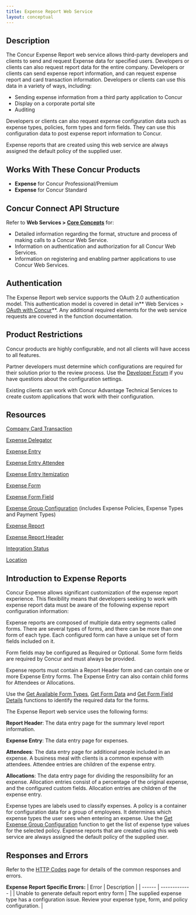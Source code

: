 ```yaml
---
title: Expense Report Web Service 
layout: conceptual
---
```


## Description
The Concur Expense Report web service allows third-party developers and clients to send and request Expense data for specified users. Developers or clients can also request report data for the entire company. Developers or clients can send expense report information, and can request expense report and card transaction information. Developers or clients can use this data in a variety of ways, including:

* Sending expense information from a third party application to Concur
* Display on a corporate portal site
* Auditing

Developers or clients can also request expense configuration data such as expense types, policies, form types and form fields. They can use this configuration data to post expense report information to Concur.

Expense reports that are created using this web service are always assigned the default policy of the supplied user.


## Works With These Concur Products
* **Expense** for Concur Professional/Premium
* **Expense** for Concur Standard

## Concur Connect API Structure

Refer to **Web Services > [Core Concepts][1]** for:
* Detailed information regarding the format, structure and process of making calls to a Concur Web Service.
* Information on authentication and authorization for all Concur Web Services.
* Information on registering and enabling partner applications to use Concur Web Services.

## Authentication
The Expense Report web service supports the OAuth 2.0 authentication model. This authentication model is covered in detail in** Web Services > [OAuth with Concur][2]**. Any additional required elements for the web service requests are covered in the function documentation.

## Product Restrictions
Concur products are highly configurable, and not all clients will have access to all features.

Partner developers must determine which configurations are required for their solution prior to the review process. Use the [Developer Forum][3] if you have questions about the configuration settings.

Existing clients can work with Concur Advantage Technical Services to create custom applications that work with their configuration.

## Resources

[Company Card Transaction][4]

[Expense Delegator][5]

[Expense Entry][6]

[Expense Entry Attendee][7]

[Expense Entry Itemization][8]

[Expense Form][9]

[Expense Form Field][10]

[Expense Group Configuration][11] (includes Expense Policies, Expense Types and Payment Types)

[Expense Report ][12]

[Expense Report Header][13]

[Integration Status][14]

[Location][15]

## Introduction to Expense Reports

Concur Expense allows significant customization of the expense report experience. This flexibility means that developers seeking to work with expense report data must be aware of the following expense report configuration information:

Expense reports are composed of multiple data entry segments called forms. There are several types of forms, and there can be more than one form of each type. Each configured form can have a unique set of form fields included on it.

Form fields may be configured as Required or Optional. Some form fields are required by Concur and must always be provided.

Expense reports must contain a Report Header form and can contain one or more Expense Entry forms. The Expense Entry can also contain child forms for Attendees or Allocations.

Use the [Get Available Form Types][16], [Get Form Data][17] and [Get Form Field Details][18] functions to identify the required data for the forms.

The Expense Report web service uses the following forms:

**Report Header**: The data entry page for the summary level report information.

**Expense Entry**: The data entry page for expenses.

**Attendees**: The data entry page for additional people included in an expense. A business meal with clients is a common expense with attendees. Attendee entries are children of the expense entry.

**Allocations**: The data entry page for dividing the responsibility for an expense. Allocation entries consist of a percentage of the original expense, and the configured custom fields. Allocation entries are children of the expense entry.

Expense types are labels used to classify expenses. A policy is a container for configuration data for a group of employees. It determines which expense types the user sees when entering an expense. Use the [Get Expense Group Configuration][19] function to get the list of expense type values for the selected policy. Expense reports that are created using this web service are always assigned the default policy of the supplied user.

## Responses and Errors

Refer to the [HTTP Codes][20] page for details of the common responses and errors.

**Expense Report Specific Errors:**
|  Error  |  Description |
| ------ | ------------- |
| Unable to generate default report entry form | The supplied expense type has a configuration issue. Review your expense type, form, and policy configuration. |


[1]: https://developer.concur.com/api-documentation/core-concepts
[2]: https://developer.concur.com/oauth-20
[3]: https://developer.concur.com/forums/concur-connect
[4]: https://developer.concur.com/expense-report/company-card-transaction-resource
[5]: https://developer.concur.com/expense-report/expense-delegator-resource
[6]: https://developer.concur.com/expense-report/expense-entry-resource
[7]: https://developer.concur.com/expense-report/expense-entry-attendee-resource
[8]: https://developer.concur.com/expense-report/expense-entry-itemization-resource
[9]: https://developer.concur.com/expense-report/expense-form-resource
[10]: https://developer.concur.com/expense-report/expense-form-field-resource
[11]: https://developer.concur.com/expense-report/expense-group-configuration-resource
[12]: https://developer.concur.com/expense-report/expense-report-resource
[13]: https://developer.concur.com/expense-report/expense-report-header-resource
[14]: https://developer.concur.com/expense-report/integration-status-resource
[15]: https://developer.concur.com/expense-report/location-resource
[16]: https://developer.concur.com/expense-report/expense-form-resource/expense-form-resource-get
[17]: https://developer.concur.com/node/469#getformdata
[18]: https://developer.concur.com/expense-report/expense-form-field-resource/expense-form-field-resource-get
[19]: https://developer.concur.com/expense-report/expense-group-configuration-resource/expense-group-configuration-resource-get
[20]: https://developer.concur.com/reference/http-codes
